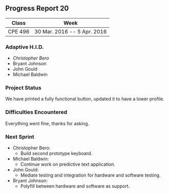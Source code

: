 ## Progress Report 20

Class | Week
----- | ----
CPE 496 | 30 Mar. 2016 -- 5 Apr. 2016

### Adaptive H.I.D.

<!--- This is a comment
Make sure to use *asterisks* to create italics on the member of whoever created the report
-->

* *Christopher Bero*
* Bryant Johnson
* John Gould
* Michael Baldwin

### Project Status
<!---
Project Status is a review of what was accomplished last week and a description of where we stand going into this sprint. A comparison between goals and actual accomplishments is a good idea.
-->

We have printed a fully functional button, updated it to have a lower profile.

### Difficulties Encountered

<!---
Difficulties Encountered is required. Other teams report losing points if this is missing.
Put here any trouble we had while accomplishing work during the previous sprint/week.
-->

Everything went fine, thanks for asking.

### Next Sprint

<!---
Next Sprint should be a list of tasks that each member is going to work towards for the upcomming week.
Make sure to email members on Thursday or Friday so that they can respond with their most recent progress.
-->

* Christopher Bero:
    * Build second prototype keyboard.
* Michael Baldwin:
    * Continue work on predictive text application.
* John Gould:
    * Mediate testing and integration for hardware and software testing.
* Bryant Johnson:
    * Polyfill between hardware and software as support.



